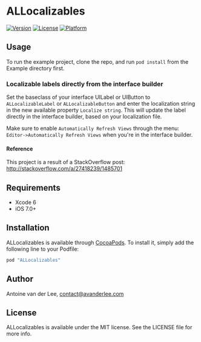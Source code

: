 # ALLocalizables

[![Version](https://img.shields.io/cocoapods/v/ALLocalizables.svg?style=flat)](http://cocoapods.org/pods/ALLocalizables)
[![License](https://img.shields.io/cocoapods/l/ALLocalizables.svg?style=flat)](http://cocoapods.org/pods/ALLocalizables)
[![Platform](https://img.shields.io/cocoapods/p/ALLocalizables.svg?style=flat)](http://cocoapods.org/pods/ALLocalizables)

## Usage

To run the example project, clone the repo, and run `pod install` from the Example directory first.

### Localizable labels directly from the interface builder

Set the baseclass of your interface UILabel or UIButton to `ALLocalizableLabel` or `ALLocalizableButton` and enter the localization string in the new available property `Localize string`.
This will update the label directly in the interface builder, based on your localization file. 

Make sure to enable `Automatically Refresh Views` through the menu: `Editor->Automatically Refresh Views` when you're in the interface builder.

#### Reference
This project is a result of a StackOverflow post:
http://stackoverflow.com/a/27418239/1485701

## Requirements
- Xcode 6
- iOS 7.0+

## Installation

ALLocalizables is available through [CocoaPods](http://cocoapods.org). To install
it, simply add the following line to your Podfile:

```ruby
pod "ALLocalizables"
```

## Author

Antoine van der Lee, contact@avanderlee.com

## License

ALLocalizables is available under the MIT license. See the LICENSE file for more info.
